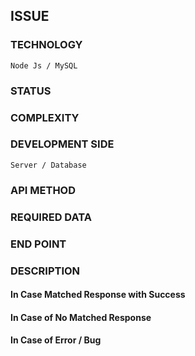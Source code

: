 ## ISSUE

### TECHNOLOGY

    Node Js / MySQL

### STATUS

### COMPLEXITY

### DEVELOPMENT SIDE

    Server / Database

### API METHOD

### REQUIRED DATA

### END POINT

### DESCRIPTION

#### In Case Matched Response with Success

#### In Case of No Matched Response

#### In Case of Error / Bug
